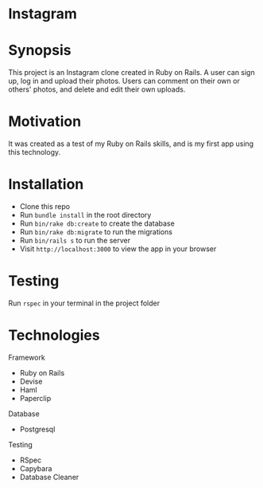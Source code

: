 # Instagram

# Synopsis

This project is an Instagram clone created in Ruby on Rails. A user can sign up, log in and upload their photos. Users can comment on their own or others' photos, and delete and edit their own uploads.

# Motivation

It was created as a test of my Ruby on Rails skills, and is my first app using this technology.

# Installation

- Clone this repo
- Run `bundle install` in the root directory
- Run `bin/rake db:create` to create the database
- Run `bin/rake db:migrate` to run the migrations
- Run `bin/rails s` to run the server
- Visit `http://localhost:3000` to view the app in your browser

# Testing

Run `rspec` in your terminal in the project folder

# Technologies

Framework

- Ruby on Rails
- Devise
- Haml
- Paperclip

Database

- Postgresql

Testing

- RSpec
- Capybara
- Database Cleaner

